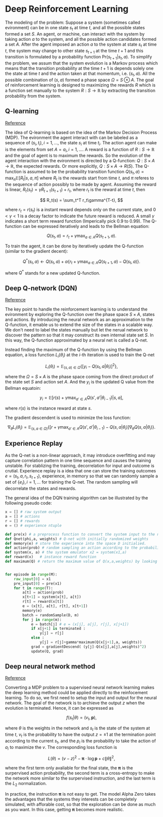 # Deep Reinforcement Learning

The modeling of the problem:
Suppose a system (sometimes called evironment) can be in one state $s_t$ at time $t$, and all the possible states formed a set $S$. An agent, or machine, can interact with the system by taking action $a$ to the system, and all the possible action candidates formed a set $A$. After the agent imposed an action $a$ to the system at state $s_t$ at time $t$, the system may change to other state $s_{t+1}$ at the time $t+1$ and this transition is formulated by a probability function $\text{Pr}(s_{t+1}|s_t,a)$. To simplify the problem, we assum that the system evolution is a Markov process which means that the transition probability at the time $t+1$ is depends solely one the state at time $t$ and the action taken at that momentum, i.e. $(s_t,a)$. All the possible combination of $(s,a)$ formed a phase space $\Omega=S\otimes A$. The goal of reinforcement learning is designed to maximizing the rewards $R$ which is a function set manually to the system $R:S\to\mathbb{R}$ by extracting the transition probability from the system. 

## Q-learning

[Reference](https://en.wikipedia.org/wiki/Q-learning)

The idea of Q-learning is based on the idea of the Markov Decision Process (MDP). The evironment the agent interact with can be labeled as a sequence of $(s_i,t_i), i=1,\dots$, the state $s_i$ at time $t_i$. The action agent can make is the elements from set $A={a_i}, i=1,\dots$. A reward is a function of $R:S\to\mathbb{R}$ and the goal of agent is to maximum the rewards. So the evolution of the agent interaction with the evironment is directed by a Q-function:
$Q:S\times A\to \mathbb{R}$,
the expected rewards. Or more explicitly, $Q:S\times A\to R(S)$. The Q-function is assumed to be the probability transition function $Q(s_t,a) = \max_{\pi}\mathbb{E}[R_t|s,a, \pi]$ where $R_t$ is the rewards start from time $t$, and $\pi$ referes to the sequence of action possibly to be made by agent. Assuming the reward is linear, $R_t(s_t)=\gamma R_{t+1}(s_{t+1})+r_t$, where $r_t$ is the reward at time $t$, then

$$
R_t(s) = \sum_t^T r_t\gamma^{T-t},
$$

where $r_t = r(s_t)$ is a instant reward depends only on the current state, and $0<\gamma<1$ is a decay factor to indicate the future reward is reduced. A small $\gamma$ indicates a short term reward function (Imperically pick 0.9 to 0.99). The Q-function can be expressed iteratively and leads to the Bellman equation:

$$
Q(s_t, a) = r_t+\gamma\max_{a\in A} Q(s_{t+1},a).
$$

To train the agent, it can be done by iteratively update the Q-function (similar to the gradient decent):

$$
Q^*(s_t, a) \leftarrow Q(s_t,a)+\alpha\left\lbrace r_t+\gamma\max_{a\in A} Q(s_{t+1},a)-Q(s_t,a)\right\rbrace.
$$

where $Q^*$ stands for a new updated Q-function.

## Deep Q-network (DQN)

[Reference](https://www.cs.toronto.edu/~vmnih/docs/dqn.pdf)

The key point to handle the reinforcement learning is to understand the evironment by exploring the Q-function over the phase space $S\times A$, states and actions. By introducing the neural network as an approximation to the Q-function, it emable us to extend the size of the states in a scalable way. We don't need to label the states manually but let the nerual network to discover the pattern so that it may construct its own internal state set $S$. In this way, the Q-function approximated by a neural net is called a Q-net. 

Instead finding the maximum of the Q-function by using the Bellman equation, a loss function $L_i(\theta_i)$ at the $i$-th iteration is used to train the Q-net

$$
L_i(\theta_i)=\mathbb{E}_{(s,a)\in\Omega}\left\lbrace [y_i-Q(s_t,a|\theta_i)]^2 \right\rbrace,
$$

where the $\Omega= S\times A$ is the phase space coming from the direct product of the state set $S$ and action set $A$. And the $y_i$ is the updated Q value from the Bellman equatoin:

$$
y_i = \mathbb{E}\left[r(s)+\gamma\max_{a'\in A}Q(s', a'|\theta_{i-1})\Big|s,a\right],
$$

where $r(s)$ is the instance reward at state $s$. 

The gradient descendent is used to minimize the loss function:

$$
\nabla_{\theta}L_i(\theta_i) = \mathbb{E}_{(s,a\in\Omega)}\left\lbrace\Big[r+\gamma\max_{a'\in A}Q(s',a'|\theta_{i-1})-Q(s,a|\theta_i)\Big]\nabla_\theta Q(s,a|\theta_i)\right\rbrace.
$$

## Experience Replay

As the Q-net is a non-linear approach, it may introduce overfitting and may capture correlation pattern in one time sequence and causes the training unstable. For stablizing the training, decorrelation for input and outcome is crutial. Experience replay is a idea that one can store the training outcomes $e=(s_t, a, r_t, s_{t+1})$, experience, in memory so that we can randomly sample a set of $\{e_i\}, i=1,\dots$ for training the Q-net. The random sampling will decorrelate the states and rewards. 

The general idea of the DQN training algorithm can be illustrated by the following pseudo code:

```python
x = [] # raw system output
a = [] # actions
r = [] # rewards
e = () # experience ntuple

def pre(x) # a preprocess function to convert the system input to the network input, phi = pre(x);
def Qnet(phi,a, weights) # Q-net with initially randomized weights
def memory(e) # store the experience into the space D initialied.
def action(prob) # random sampling an action according to the probability distribution prob
def system(x, a) # the system emulator x2 = system(x1,a)
def reward(x)   # instance reward function
def maximum(Q) # return the maximum value of Q(x,a,weights) by looking over all possible action a.


for episode in range(M):
	raw_input[0] = x1
	pre_input[0] = pre(x1)
	for t in range(T):
		a[t] = action(prob)
		x[t+1] = system(x[t], a[t])
		r[t] = reward(x[t])
		e = (x[t], a[t], r[t], x[t+1])
		memory(e)
		batch = randomSample(D, m)
		for j in range(m):
			e = batch[j] # e = (x[j], a[j], r[j], x[j+1])
			if x[j+1] is terminated : 
				y[j] = r[j]
			else :
				y[j] = r[j]+gamma*maximum(Q(x[j+1],a, weights))
			grad = gradientDescend( (y[j]-Q(x[j],a[j],weights)^2)
			update(Q, grad)

```


## Deep neural network method

[Reference](https://kstatic.googleusercontent.com/files/2f51b2a749a284c2e2dfa13911da965f4855092a179469aedd15fbe4efe8f8cbf9c515ef83ac03a6515fa990e6f85fd827dcd477845e806f23a17845072dc7bd)

Converting a MDP problem to a supervised neural network learning makes the deep learning method could be applied directly to the reinfocement learning. To do so, we first need to setup the input and output for the neural network. The goal of the network is to archieve the output $z$ when the evolution is terminated. Hence, it can be expressed as

$$
f(s_t|\theta) = (v_t, \boldsymbol{p}),
$$

where $\theta$ is the weights in the network and $s_t$ is the state of the system at time $t$, $v_t$ is the probability to have the output $z=\pm 1$ at the termination point according to the current $s_t$, and the $p_i$ is the probability to take the action of $a_i$ to maximize the $v$. The corresponding loss function is

$$
L(\theta) = (v-z)^2 - \boldsymbol{\pi}\cdot\log\boldsymbol{p}+c\|\theta\|^2,
$$

where the first term only avaliable for the final state, the $\boldsymbol{\pi}$ is the surpervised action probability, the second term is a cross-entropy to make the network more similar to the surpervised instruction, and the last term is the $L_2$ normalization.

In practice, the instruction $\boldsymbol{\pi}$ is not easy to get. The model Alpha Zero takes the advantages that the systems they interests can be completely simulated, with afforable cost, so that the exploration can be done as much as you want. In this case, getting $\boldsymbol{\pi}$ becomes more realistic. 